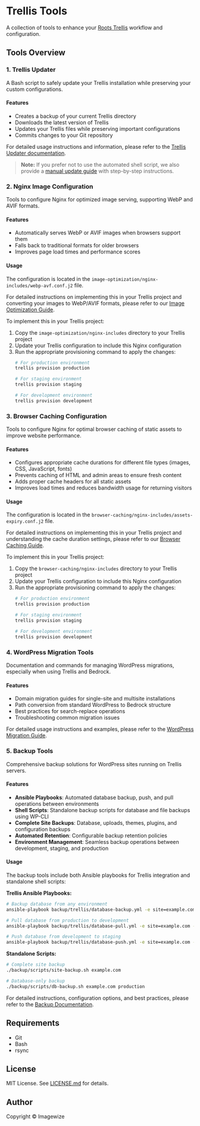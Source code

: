 # Trellis Tools

A collection of tools to enhance your [Roots Trellis](https://roots.io/trellis/) workflow and configuration.

## Tools Overview

### 1. Trellis Updater

A Bash script to safely update your Trellis installation while preserving your custom configurations.

#### Features

- Creates a backup of your current Trellis directory
- Downloads the latest version of Trellis
- Updates your Trellis files while preserving important configurations
- Commits changes to your Git repository

For detailed usage instructions and information, please refer to the [Trellis Updater documentation](updater/README.md).

> **Note:** If you prefer not to use the automated shell script, we also provide a [manual update guide](updater/manual-update.md) with step-by-step instructions.

### 2. Nginx Image Configuration

Tools to configure Nginx for optimized image serving, supporting WebP and AVIF formats.

#### Features

- Automatically serves WebP or AVIF images when browsers support them
- Falls back to traditional formats for older browsers
- Improves page load times and performance scores

#### Usage

The configuration is located in the `image-optimization/nginx-includes/webp-avf.conf.j2` file. 

For detailed instructions on implementing this in your Trellis project and converting your images to WebP/AVIF formats, please refer to our [Image Optimization Guide](image-optimization/README.md).

To implement this in your Trellis project:
1. Copy the `image-optimization/nginx-includes` directory to your Trellis project
2. Update your Trellis configuration to include this Nginx configuration
3. Run the appropriate provisioning command to apply the changes:
   ```bash
   # For production environment
   trellis provision production
   
   # For staging environment
   trellis provision staging
   
   # For development environment
   trellis provision development
   ```

### 3. Browser Caching Configuration

Tools to configure Nginx for optimal browser caching of static assets to improve website performance.

#### Features

- Configures appropriate cache durations for different file types (images, CSS, JavaScript, fonts)
- Prevents caching of HTML and admin areas to ensure fresh content
- Adds proper cache headers for all static assets
- Improves load times and reduces bandwidth usage for returning visitors

#### Usage

The configuration is located in the `browser-caching/nginx-includes/assets-expiry.conf.j2` file.

For detailed instructions on implementing this in your Trellis project and understanding the cache duration settings, please refer to our [Browser Caching Guide](browser-caching/README.md).

To implement this in your Trellis project:
1. Copy the `browser-caching/nginx-includes` directory to your Trellis project
2. Update your Trellis configuration to include this Nginx configuration
3. Run the appropriate provisioning command to apply the changes:
   ```bash
   # For production environment
   trellis provision production
   
   # For staging environment
   trellis provision staging
   
   # For development environment
   trellis provision development
   ```

### 4. WordPress Migration Tools

Documentation and commands for managing WordPress migrations, especially when using Trellis and Bedrock.

#### Features

- Domain migration guides for single-site and multisite installations
- Path conversion from standard WordPress to Bedrock structure
- Best practices for search-replace operations
- Troubleshooting common migration issues

For detailed usage instructions and examples, please refer to the [WordPress Migration Guide](migration/README.md).

### 5. Backup Tools

Comprehensive backup solutions for WordPress sites running on Trellis servers.

#### Features

- **Ansible Playbooks**: Automated database backup, push, and pull operations between environments
- **Shell Scripts**: Standalone backup scripts for database and file backups using WP-CLI
- **Complete Site Backups**: Database, uploads, themes, plugins, and configuration backups
- **Automated Retention**: Configurable backup retention policies
- **Environment Management**: Seamless backup operations between development, staging, and production

#### Usage

The backup tools include both Ansible playbooks for Trellis integration and standalone shell scripts:

**Trellis Ansible Playbooks:**
```bash
# Backup database from any environment
ansible-playbook backup/trellis/database-backup.yml -e site=example.com -e env=production

# Pull database from production to development
ansible-playbook backup/trellis/database-pull.yml -e site=example.com -e env=production

# Push database from development to staging
ansible-playbook backup/trellis/database-push.yml -e site=example.com -e env=staging
```

**Standalone Scripts:**
```bash
# Complete site backup
./backup/scripts/site-backup.sh example.com

# Database-only backup
./backup/scripts/db-backup.sh example.com production
```

For detailed instructions, configuration options, and best practices, please refer to the [Backup Documentation](backup/README.md).

## Requirements

- Git
- Bash
- rsync

## License

MIT License. See [LICENSE.md](LICENSE.md) for details.

## Author

Copyright © Imagewize